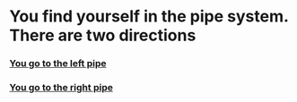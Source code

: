 # You find yourself in the pipe system. There are two directions

### [You go to the left pipe](../ocean.md)

### [You go to the right pipe](sewer.md)